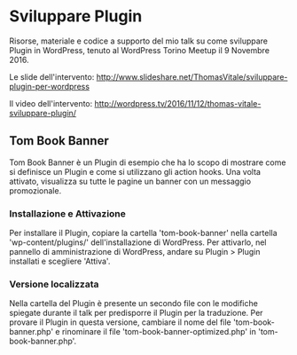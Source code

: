 # Sviluppare Plugin
Risorse, materiale e codice a supporto del mio talk su come sviluppare Plugin in WordPress, tenuto al WordPress Torino Meetup il 9 Novembre 2016.

Le slide dell'intervento: http://www.slideshare.net/ThomasVitale/sviluppare-plugin-per-wordpress

Il video dell'intervento: http://wordpress.tv/2016/11/12/thomas-vitale-sviluppare-plugin/

## Tom Book Banner
Tom Book Banner è un Plugin di esempio che ha lo scopo di mostrare come si
definisce un Plugin e come si utilizzano gli action hooks.
Una volta attivato, visualizza su tutte le pagine un banner con un messaggio
promozionale.

### Installazione e Attivazione
Per installare il Plugin, copiare la cartella 'tom-book-banner'
nella cartella 'wp-content/plugins/' dell'installazione di WordPress.
Per attivarlo, nel pannello di amministrazione di WordPress,
andare su Plugin > Plugin installati e scegliere 'Attiva'.

### Versione localizzata
Nella cartella del Plugin è presente un secondo file con le modifiche
spiegate durante il talk per predisporre il Plugin per la traduzione.
Per provare il Plugin in questa versione, cambiare il nome del file
'tom-book-banner.php' e rinominare il file 'tom-book-banner-optimized.php'
in 'tom-book-banner.php'.
